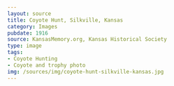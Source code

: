 ```yaml
---
layout: source
title: Coyote Hunt, Silkville, Kansas
category: Images
pubdate: 1916
source: KansasMemory.org, Kansas Historical Society 
type: image
tags: 
- Coyote Hunting
- Coyote and trophy photo
img: /sources/img/coyote-hunt-silkville-kansas.jpg 
---
```

